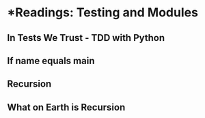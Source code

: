# *Readings: Testing and Modules

## In Tests We Trust - TDD with Python

## If name equals main

## Recursion

## What on Earth is Recursion
